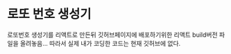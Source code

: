 # 로또 번호 생성기
로또번호 생성기를 리액트로 만든뒤 깃허브페이지에 배포하기위한 리액트 build버전 파일을 올려놓음...
따라서 실제 내가 코딩한 코드는 현재 깃허브에 없다. 
